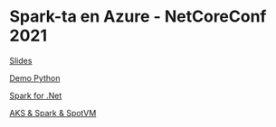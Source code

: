 # Spark-ta en Azure - NetCoreConf 2021 

[Slides](slides/SparktaEnAzure.pptx)

[Demo Python](demos/01-Python/readme.md)

[Spark for .Net](demos/02-NetForSpark/readme.md)

[AKS & Spark & SpotVM](demos/03-AKSSpark/readme.md)
